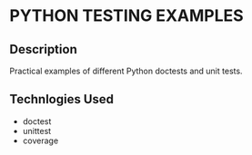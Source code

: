 # PYTHON TESTING EXAMPLES

## Description

Practical examples of different Python doctests and unit tests.

## Technlogies Used

- doctest
- unittest
- coverage
